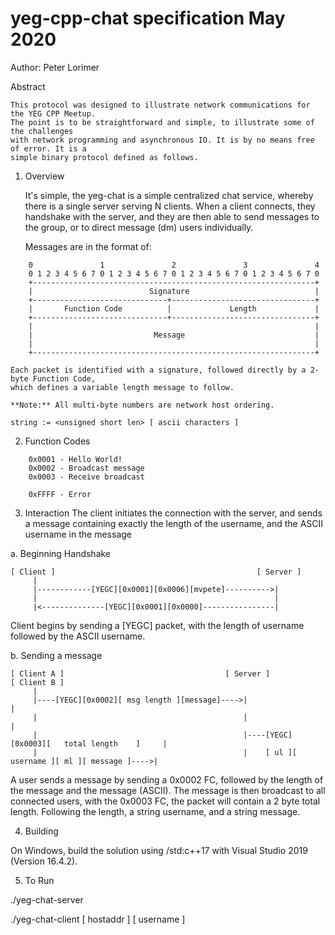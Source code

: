 yeg-cpp-chat specification                          May 2020
===

Author: Peter Lorimer


Abstract

    This protocol was designed to illustrate network communications for the YEG CPP Meetup.
    The point is to be straightforward and simple, to illustrate some of the challenges
    with network programming and asynchronous IO. It is by no means free of error. It is a
    simple binary protocol defined as follows.

1. Overview

    It's simple, the yeg-chat is a simple centralized chat service, whereby there is a single 
    server serving N clients. When a client connects, they handshake with the server, and they
    are then able to send messages to the group, or to direct message (dm) users individually.

    Messages are in the format of:
```
    0               1               2               3               4 
    0 1 2 3 4 5 6 7 0 1 2 3 4 5 6 7 0 1 2 3 4 5 6 7 0 1 2 3 4 5 6 7 0
    +---------------------------------------------------------------+
    |                          Signature                            |
    +------------------------------+--------------------------------+
    |       Function Code          |             Length             |
    +------------------------------+--------------------------------+
    |                                                               |
    |                           Message                             |
    |                                                               |
    +---------------------------------------------------------------+
```


    Each packet is identified with a signature, followed directly by a 2-byte Function Code, 
    which defines a variable length message to follow.

    **Note:** All multi-byte numbers are network host ordering.

    string := <unsigned short len> [ ascii characters ]

2. Function Codes
```
    0x0001 - Hello World! 
    0x0002 - Broadcast message
    0x0003 - Receive broadcast

    0xFFFF - Error
```

3. Interaction
    The client initiates the connection with the server, and sends a message
    containing exactly the length of the username, and the ASCII username
    in the message

a. Beginning Handshake

    [ Client ]                                             [ Server ]
         |
         |------------[YEGC][0x0001][0x0006][mvpete]---------->|
         |                                                     |
         |<--------------[YEGC][0x0001][0x0000]----------------|

Client begins by sending a [YEGC] packet, with the length of username followed by the ASCII username.

b. Sending a message


    [ Client A ]                                    [ Server ]                                 [ Client B ]
         |
         |----[YEGC][0x0002][ msg length ][message]---->|                                            |
         |                                              |                                            |
         |                                              |----[YEGC][0x0003][   total length    ]     |
         |                                              |    [ ul ][ username ][ ml ][ message ]---->|

A user sends a message by sending a 0x0002 FC, followed by the length of the message and the message (ASCII). 
The message is then broadcast to all connected users, with the 0x0003 FC, the packet will contain a 2 byte
total length. Following the length, a string username, and a string message.

4. Building

On Windows, build the solution using /std:c++17 with Visual Studio 2019 (Version 16.4.2).

5. To Run

./yeg-chat-server

./yeg-chat-client [ hostaddr ] [ username ]